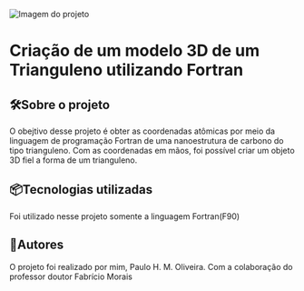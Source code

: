 ![Imagem do projeto](https://1.imgur.com/rKjmqGO.png)

# Criação de um modelo 3D de um Trianguleno utilizando Fortran

## 🛠️Sobre o projeto
O obejtivo desse projeto é obter as coordenadas atômicas por meio da linguagem de
programação Fortran de uma nanoestrutura de carbono do tipo trianguleno. Com as 
coordenadas em mãos, foi possível criar um objeto 3D fiel a forma de um trianguleno.

## 📦Tecnologias utilizadas
Foi utilizado nesse projeto somente a linguagem Fortran(F90)

## 👷Autores
O projeto foi realizado por mim, Paulo H. M. Oliveira. Com a colaboração do professor doutor Fabrício Morais

